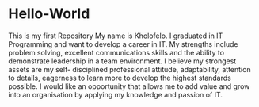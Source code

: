 # Hello-World
This is my first Repository
My name is Kholofelo. I graduated in IT Programming and want to develop a career in IT. My strengths include problem solving, excellent communications skills and the ability to demonstrate leadership in a team environment. I believe my strongest assets are my self- disciplined professional attitude, adaptability, attention to details, eagerness to learn more to develop the highest standards possible. I would like an opportunity that allows me to add value and grow into an organisation by applying my knowledge and passion of IT.
